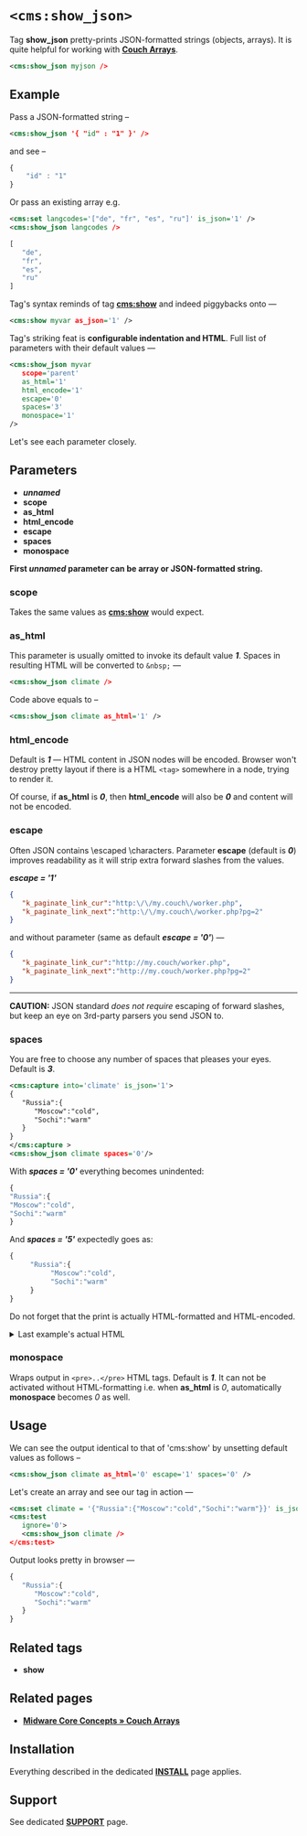 # `<cms:show_json>`

Tag **show_json** pretty-prints JSON-formatted strings (objects, arrays). It is quite helpful for working with [**Couch Arrays**](#related-pages).

```xml
<cms:show_json myjson />
```

## Example

Pass a JSON-formatted string –

```xml
<cms:show_json '{ "id" : "1" }' />
```

and see –

```js
{
    "id" : "1"
}
```

Or pass an existing array e.g.

```xml
<cms:set langcodes='["de", "fr", "es", "ru"]' is_json='1' />
<cms:show_json langcodes />
```


```js
[
   "de",
   "fr",
   "es",
   "ru"
]
```

Tag's syntax reminds of tag [**cms:show**](#related-tags) and indeed piggybacks onto &mdash;

```xml
<cms:show myvar as_json='1' />
```

Tag's striking feat is **configurable indentation and HTML**. Full list of parameters with their default values —

```xml
<cms:show_json myvar
   scope='parent'
   as_html='1'
   html_encode='1'
   escape='0'
   spaces='3'
   monospace='1'
/>
```

Let's see each parameter closely.

## Parameters

* ***unnamed***
* **scope**
* **as_html**
* **html_encode**
* **escape**
* **spaces**
* **monospace**

**First *unnamed* parameter can be array or JSON-formatted string.**

### scope

Takes the same values as [**cms:show**](#related-tags) would expect.

### as_html

This parameter is usually omitted to invoke its default value ***1***. Spaces in resulting HTML will be converted to `&nbsp;` &mdash;

```xml
<cms:show_json climate />
```

Code above equals to –

```xml
<cms:show_json climate as_html='1' />
```

### html_encode

Default is ***1*** — HTML content in JSON nodes will be encoded. Browser won't destroy pretty layout if there is a HTML `<tag>` somewhere in a node, trying to render it.

Of course, if **as_html** is ***0***, then **html_encode** will also be ***0*** and content will not be encoded.

### escape

Often JSON contains \\escaped \\characters. Parameter **escape** (default is ***0***) improves readability as it will strip extra forward slashes from the values.

***escape = '1'***

```json
{
   "k_paginate_link_cur":"http:\/\/my.couch\/worker.php",
   "k_paginate_link_next":"http:\/\/my.couch\/worker.php?pg=2"
}
```

and without parameter (same as default ***escape = '0'***) &mdash;

```json
{
   "k_paginate_link_cur":"http://my.couch/worker.php",
   "k_paginate_link_next":"http://my.couch/worker.php?pg=2"
}
```

---

**CAUTION:** JSON standard *does not require* escaping of forward slashes, but keep an eye on 3rd-party parsers you send JSON to.

### spaces

You are free to choose any number of spaces that pleases your eyes. Default is ***3***.

```xml
<cms:capture into='climate' is_json='1'>
{
   "Russia":{
      "Moscow":"cold",
      "Sochi":"warm"
   }
}
</cms:capture >
<cms:show_json climate spaces='0'/>
```

With ***spaces = '0'*** everything becomes unindented:
```js
{
"Russia":{
"Moscow":"cold",
"Sochi":"warm"
}
```

And ***spaces = '5'*** expectedly goes as:

```js
{
     "Russia":{
          "Moscow":"cold",
          "Sochi":"warm"
     }
}
```

Do not forget that the print is actually HTML-formatted and HTML-encoded.

<details><summary>Last example's actual HTML</summary>

```html
{<br>&nbsp;&nbsp;&nbsp;&nbsp;&nbsp;&quot;Russia&quot;:{<br>&nbsp;&nbsp;&nbsp;&nbsp;&nbsp;&nbsp;&nbsp;&nbsp;&nbsp;&nbsp;&quot;Moscow&quot;:&quot;cold&quot;,<br>&nbsp;&nbsp;&nbsp;&nbsp;&nbsp;&nbsp;&nbsp;&nbsp;&nbsp;&nbsp;&quot;Sochi&quot;:&quot;warm&quot;<br>&nbsp;&nbsp;&nbsp;&nbsp;&nbsp;}<br>}
```
</details>

### monospace

Wraps output in `<pre>..</pre>` HTML tags. Default is ***1***. It can not be activated without HTML-formatting i.e. when **as_html** is *0*, automatically **monospace** becomes *0* as well.

## Usage

We can see the output identical to that of 'cms:show' by unsetting default values as follows –

```xml
<cms:show_json climate as_html='0' escape='1' spaces='0' />
```

Let's create an array and see our tag in action &mdash;

```xml
<cms:set climate = '{"Russia":{"Moscow":"cold","Sochi":"warm"}}' is_json='1' />
<cms:test
   ignore='0'>
   <cms:show_json climate />
</cms:test>
```

Output looks pretty in browser &mdash;

```js
{
   "Russia":{
      "Moscow":"cold",
      "Sochi":"warm"
   }
}
```

## Related tags

* **show**

## Related pages

* [**Midware Core Concepts &raquo; Couch Arrays**](https://github.com/trendoman/Midware/tree/main/concepts/Arrays)

## Installation

Everything described in the dedicated [**INSTALL**](/INSTALL.md) page applies.

## Support

See dedicated [**SUPPORT**](/SUPPORT.md) page.

